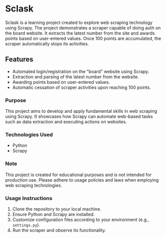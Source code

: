 # Sclask
Sclask is a learning project created to explore web scraping technology using Scrapy. The project demonstrates a scraper capable of doing auth on the board website. It extracts the latest number from the site and awards points based on user-entered values. Once 100 points are accumulated, the scraper automatically stops its activities.

## Features
- Automated login/registration on the "board" website using Scrapy.
- Extraction and parsing of the latest number from the website.
- Awarding points based on user-entered values.
- Automatic cessation of scraper activities upon reaching 100 points.

### Purpose
This project aims to develop and apply fundamental skills in web scraping using Scrapy. It showcases how Scrapy can automate web-based tasks such as data extraction and executing actions on websites.

### Technologies Used
- Python
- Scrapy

### Note
This project is created for educational purposes and is not intended for production use. Please adhere to usage policies and laws when employing web scraping technologies.

### Usage Instructions
1. Clone the repository to your local machine.
2. Ensure Python and Scrapy are installed.
3. Customize configuration files according to your environment (e.g., `settings.py`).
4. Run the scraper and observe its functionality.
